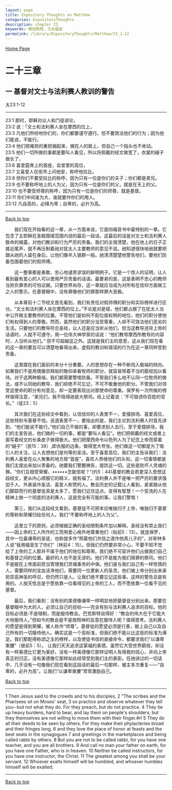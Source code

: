 ```yaml
---
layout: page
title: Expository Thoughts on Matthew
categories: ExpositoryThoughts
description: chapter 23
keywords: 释经默想，马太福音
permalink: /library/ExpositoryThoughts/Matthew/23_1-12
---
```

[ Home Page ]({{site.baseurl}}/index) <br>

<a name="0"></a>
# 二十三章 

## 一 基督对文士与法利赛人教训的警告

太23:1-12

***

23:1 那时，耶稣对众人和门徒讲论，<br>
23:2 说：「文士和法利赛人坐在摩西的位上，<br>
23:3 凡他们所吩咐你们的，你们都要谨守遵行。但不要效法他们的行为；因为他们能说，不能行。<br>
23:4 他们把难担的重担捆起来，搁在人的肩上，但自己一个指头也不肯动。<br>
23:5 他们一切所做的事都是要叫人看见，所以将佩戴的经文做宽了，衣裳的繸子做长了，<br>
23:6 喜爱筵席上的首座，会堂里的高位，<br>
23:7 又喜爱人在街市上问他安，称呼他拉比。<br>
23:8 但你们不要受拉比的称呼，因为只有一位是你们的夫子；你们都是弟兄。<br>
23:9 也不要称呼地上的人为父，因为只有一位是你们的父，就是在天上的父。<br>
23:10 也不要受师尊的称呼，因为只有一位是你们的师尊，就是基督。<br>
23:11 你们中间谁为大，谁就要作你们的用人。<br>
23:12 凡自高的，必降为卑；自卑的，必升为高。<br>

***

[Back to top](#0)

&emsp;&emsp;我们现在开始看的这一章，从一方面来说，它是四福音书中最特别的一章。它包含了主耶稣在圣殿围墙范围内说的最后一段话。这最后的话是对文士和法利赛人致命的揭露，对他们教训和行为严厉的责备。我们的主很清楚，他在地上的日子正接近尾声，就不再压制着祂对犹太人主要教师的意见不说。祂知道很快地祂就要把跟从祂的人留在身后，让他们像羊入狼群一般。祂清清楚楚地警告他们，要他们防备包围着他们的假师傅。

&emsp;&emsp;这一整章都是勇敢、忠心地谴责谬误的鲜明例子。它是一个惊人的证明，让人看到最有爱心的人可以使用严厉责备的话语。最要紧的是，这是表明不忠心的教师当担负罪责的可怕证据。只要世界尚存，这一章就应当成为对所有在信仰方面做工之人的警示。在基督眼中，没有罪像他们的罪那样罪大恶极。

&emsp;&emsp;从本章前十二节经文首先看到，我们有责任对假师傅的职分和实际榜样进行区分。“文士和法利赛人坐在摩西的位上。”不论是对是错，他们都占据了在犹太人当中公开做主要教师的位置。不管他们是如何不配位居权柄的地位，他们的职分使他们有权得到人的尊敬。然而，虽然他们的职分当受尊重，人却不可效法他们恶劣的生活。只要他们的教导符合圣经，众人还是应当听从他们，但当这教导违背上帝的话语时，人就不可遵守。用一位伟大神学家的话说：“他们教导摩西所教导的内容时，人当听从他们。” 但不可超越这之外。这就是我们主的意思，这从我们现在看的这一章的要旨可以清楚地看得出来。虚假的教训和错误的行为在这一章同样受到责备。

&emsp;&emsp;这里摆在我们面前的本分十分重要。人的思想存在一种不断闯入极端的倾向。如果我们不是用偶像崇拜般的敬仰来看牧师的职分，就容易带着不当的藐视加以看待。对于这两种极端，我们都需要警惕防备。不管我们多么地不认同一位牧师的做法，或不认同祂的教导，我们却绝不可忘记，不可不敬重他的职分。不管我们对领受这使命的职分有何意见，却一定要表现出对那使命的尊重。保罗有一次所做的榜样值得注意，“弟兄们，我不晓得祂是大祭司。经上记着说：’不可毁谤你百姓的官长。”（徒23：5）

&emsp;&emsp;其次我们在这些经文中看到，认信信仰的人表里不一，爱摆排场、喜爱高位，这些特别令基督不悦。说道表里不一，要指出的是，我们主论到法利赛人时首先讲到，“他们能说不能行。”他们自己不做的事，却要求别人去行。至于爱摆排场，我们的主宣告说，他们做的一切的事，都是“要叫人看见”。他们把佩戴的经文或者上面写着经文的长条皮子做得极大。他们把摩西命令以色列人为了纪念上帝而穿着的“繸子”（民15：38）,即衣服的边条，做得宽大夸张。他们做这一切都是为了吸引人的关注，让人去想他们是何等的圣洁。至于喜爱高位，我们的主告诉我们：法利赛人喜爱在众人聚集的地方居“首座”，喜欢人恭维他们的头衔。这一切事情都是我们主提出来加以责备的。祂要我们警醒祷告，提防这一切。这些是败坏人灵魂的罪。“你们互相受荣耀，••••••怎能信呢？”(约5：44)基督的教会若更深入思想这段经文，更从内心顺服它的精义，就有福了。法利赛人并不是唯一把严厉的要求强加于人、外表装作圣洁、喜爱人称赞的人。教会历史的记载让人看到，紧紧跟从他们脚踪而行的基督徒真是太多了。愿我们记住这点，变得有智慧！一个受洗的人在精神上做一个彻底的法利赛人，这是完全有可能的事。让我们警惕！

&emsp;&emsp;第三，我们从这段经文看到，基督徒不可把本应唯独归于上帝，唯独归于基督的尊称和荣耀归给任何人。我们“不要称呼地上的人为父”。

&emsp;&emsp;这里立下的原则，必须根据正确的圣经限制条件加以解释。圣经没有禁止我们——因上帝的工人所作的工而用爱心格外地尊重他们（帖前5：13）。就连保罗，其中一位最谦卑的圣徒，也称提多作“照着他们共信之道作他真儿子的”，对哥林多人说“我用福音生了你们”（林前4：15）。但我们仍然要非常小心，不要不知不觉给了上帝的工人那并不属于他们的地位和尊荣。我们绝不可容许他们占据我们自己和基督之间的位置。最好的人也不是无谬的。他们不是能为我们赎罪的祭司。他们不是能在上帝面前担当管理我们灵魂事务的中保。他们是与我们自己有一样性情的人，需要同样的宝血洁净他们，需要同一位更新人的圣灵。他们被上帝分别出来承担崇高神圣的呼召，但仍然只是人。让我们绝不要忘记这些事。这样的警告总是有用的。人按天性总是宁愿依靠一位看得见的上帝的工人，而不愿依靠一位看不见的基督。

&emsp;&emsp;最后，我们看到：没有别的美德像谦卑一样明显地把基督徒分别出来。那要在基督眼中为大的人，必须让自己的目标——完全有别与法利赛人追求的目标。他的目标必须是:不是辖制，而是服侍教会。巴克斯特说得好：“教会的伟大在于它能大大地服侍人。”但如今的教会是不是按照神的旨意在服侍人呢？值得思考。法利赛人的愿望是得到荣耀，被人称作“师尊”。基督徒的愿望必须是行善，献上自己以及自己所有的一切服侍他人。确实这是一个高标准，但我们绝不能以比这低的标准为满足。我们那配得称颂之主的榜样，以及使徒书信的直接命令，都要求我们“以谦卑束腰”（彼前5：5）。          让我们天天追求这蒙福的美德。虽然它大受世界藐视，却没有一样美德比它更为美好。没有一样美德像它那样证明人有得救的信心，并向上帝真正的归正。没有美德像它那样如此经常受到我们主的表彰。在祂讲过的一切话中，几乎没有一句像我们现在看到这段话的最后一句那样，被主多次重复——“自卑的，必升为高”。让我们“以谦卑束腰”常常激励自己。

[Back to top](#0)

***

1 Then Jesus said to the crowds and to his disciples, 2 "The scribes and the Pharisees sit on Moses' seat, 3 so practice and observe whatever they tell you--but not what they do. For they preach, but do not practice. 4 They tie up heavy burdens, hard to bear, and lay them on people's shoulders, but they themselves are not willing to move them with their finger.#rl 5 They do all their deeds to be seen by others. For they make their phylacteries broad and their fringes long, 6 and they love the place of honor at feasts and the best seats in the synagogues 7 and greetings in the marketplaces and being called rabbi by others. 8 But you are not to be called rabbi, for you have one teacher, and you are all brothers. 9 And call no man your father on earth, for you have one Father, who is in heaven. 10 Neither be called instructors, for you have one instructor, the Christ. 11 The greatest among you shall be your servant. 12 Whoever exalts himself will be humbled, and whoever humbles himself will be exalted.

***

[Back to top](#0)
